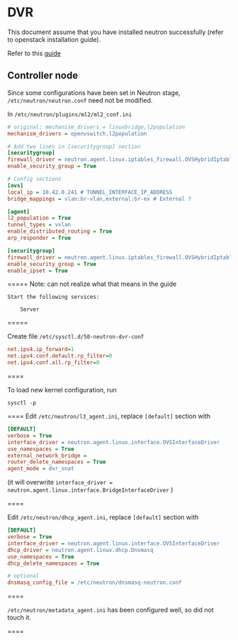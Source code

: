 # DVR

This document assume that you have installed neutron successfully (refer to openstack installation guide). 

Refer to this [guide](http://docs.openstack.org/liberty/networking-guide/scenario-dvr-ovs.html)

## Controller node

Since some configurations have been set in Neutron stage, `/etc/neutron/neutron.conf` need not be modified.

In `/etc/neutron/plugins/ml2/ml2_conf.ini`
````ini 
# original: mechanism_drivers = linuxbridge,l2population
mechanism_drivers = openvswitch,l2population 

# Add two lines in [securitygroup] section
[securitygroup]
firewall_driver = neutron.agent.linux.iptables_firewall.OVSHybridIptablesFirewallDriver
enable_security_group = True

# Config sections
[ovs]
local_ip = 10.42.0.241 # TUNNEL_INTERFACE_IP_ADDRESS
bridge_mappings = vlan:br-vlan,external:br-ex # External ?

[agent]
l2_population = True
tunnel_types = vxlan
enable_distributed_routing = True
arp_responder = True

[securitygroup]
firewall_driver = neutron.agent.linux.iptables_firewall.OVSHybridIptablesFirewallDriver
enable_security_group = True
enable_ipset = True
````

=====
Note: can not realize what that means in the guide
````
Start the following services:

    Server
````
=====

Create file `/etc/sysctl.d/50-neutron-dvr-conf`
````ini
net.ipv4.ip_forward=1
net.ipv4.conf.default.rp_filter=0
net.ipv4.conf.all.rp_filter=0
````
====

To load new kernel configuration, run
````
sysctl -p
````
====
Edit `/etc/neutron/l3_agent.ini`, replace `[default]` section with
````ini
[DEFAULT]
verbose = True
interface_driver = neutron.agent.linux.interface.OVSInterfaceDriver
use_namespaces = True
external_network_bridge =
router_delete_namespaces = True
agent_mode = dvr_snat
````
(it will overwrite `interface_driver = neutron.agent.linux.interface.BridgeInterfaceDriver` )

====

Edit `/etc/neutron/dhcp_agent.ini`, replace `[default]` section with 
````ini
[DEFAULT]
verbose = True
interface_driver = neutron.agent.linux.interface.OVSInterfaceDriver
dhcp_driver = neutron.agent.linux.dhcp.Dnsmasq
use_namespaces = True
dhcp_delete_namespaces = True

# optional
dnsmasq_config_file = /etc/neutron/dnsmasq-neutron.conf
````

====

`/etc/neutron/metadata_agent.ini` has been configured well, so did not touch it.

====
